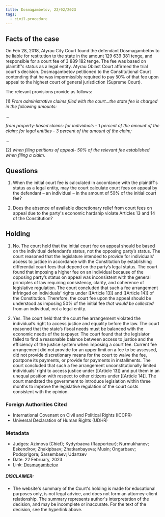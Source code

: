 ```yaml
---
title: Dosmagambetov, 22/02/2023
tags:
  - civil-procedure
---
```

## Facts of the case

On Feb 28, 2018, Atyrau City Court found the defendant Dosmagambetov to be liable for restitution to the state in the amount 129 639 381 tenge, and responsible for a court fee of 3 889 182 tenge. The fee was based on plaintiff's status as a legal entity. Atyrau Oblast Court affirmed the trial court's decision. Dosmagambetov petitioned to the Constitutional Court contending that he was impermissibly required to pay 50% of that fee upon appeal to the highest court of general jurisdiction (Supreme Court).

The relevant provisions provide as follows:

(1) *From administrative claims filed with the court...the state fee is charged in the following amounts:*

... 

*from property-based claims:
	for individuals - 1 percent of the amount of the claim;
	for legal entities - 3 percent of the amount of the claim;*

...

(2) *when filing petitions of appeal- 50% of the relevant fee established when filing a claim.*

## Questions

1. When the initial court fee is calculated in accordance with the plaintiff's status as a legal entity, may the court calculate court fees on appeal by the defendant – an individual – in the amount of 50% of the initial court fee?

2. Does the absence of available discretionary relief from court fees on appeal due to the party's economic hardship violate Articles 13 and 14 of the Constitution?

## Holding

1. No. The court held that the initial court fee on appeal should be based on the individual defendant’s status, not the opposing party’s status. The court reasoned that the legislature intended to provide for individuals’ access to justice in accordance with the Constitution by establishing differential court fees that depend on the party’s legal status. The court found that imposing a higher fee on an individual because of the opposing party’s status on appeal was inconsistent with the general principles of law requiring consistency, clarity, and coherence of legislative regulation. The court concluded that such a fee arrangement infringed on individuals’ rights under [[Article 13]] and [[Article 14]] of the Constitution. Therefore, the court fee upon the appeal should be understood as imposing 50% of the initial fee *that would be collected* from an individual, not a legal entity.

2. Yes. The court held that the court fee arrangement violated the individual’s right to access justice and equality before the law. The court reasoned that the state’s fiscal needs must be balanced with the economic needs of the taxpayer. The court found that the legislator failed to find a reasonable balance between access to justice and the efficiency of the justice system when imposing a court fee. Current fee arrangement did not provide for an upper limit on a fee to be assessed, did not provide discretionary means for the court to waive the fee, postpone its payments, or provide for payments in installments. The court concluded that such a fee arrangement unconstitutionally limited individuals’ right to access justice under [[Article 13]]  and put them in an unequal position with respect to other citizens under [[Article 14]]. The court mandated the government to introduce legislation within three months to improve the legislative regulation of the court costs consistent with the opinion.


### Foreign Authorities Cited
* International Covenant on Civil and Political Rights (ICCPR)
* Universal Declaration of Human Rights (UDHR)

### Metadata
* Judges: Azimova (Chief); Kydyrbaeva (Rapporteur); Nurmukhanov; Eskendirov; Zhakipbaev; Zhatkanbayeva; Musin; Ongarbaev; Podoprigora; Sarsembaev; Udartsev
* Date: 22 February, 2023
* Link: [Dosmagambetov](https://github.com/juzgenbayev/KSKR-Docs/blob/main/Dosmagambetov%2C%2022%20Feb%202023.docx)


##### DISCLAIMER:
* The website's summary of the Court's holding is made for educational purposes only, is not legal advice, and does not form an attorney-client relationship. The summary represents author's interpretation of the decision, and may be incomplete or inaccurate. For the text of the decision, see the hyperlink above.
